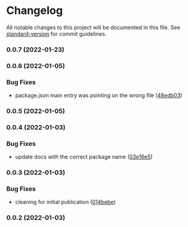 # Changelog

All notable changes to this project will be documented in this file. See [standard-version](https://github.com/conventional-changelog/standard-version) for commit guidelines.

### 0.0.7 (2022-01-23)

### 0.0.6 (2022-01-05)


### Bug Fixes

* package.json main entry was pointing on the wrong file ([48edb03](https://github.com/arthur-eudeline/build-kit/commit/48edb032c3d0db0a5a52b3ee287b4a9145cc621c))

### 0.0.5 (2022-01-05)

### 0.0.4 (2022-01-03)


### Bug Fixes

* update docs with the correct package name ([03e16e5](https://github.com/arthur-eudeline/build-kit/commit/03e16e5ac43068a02c14020a9b9a251fcfc56ab6))

### 0.0.3 (2022-01-03)


### Bug Fixes

* cleaning for initial publication ([014bebe](https://github.com/arthur-eudeline/build-kit/commit/014bebe7e90305886a2c753b003697473df43425))

### 0.0.2 (2022-01-03)
